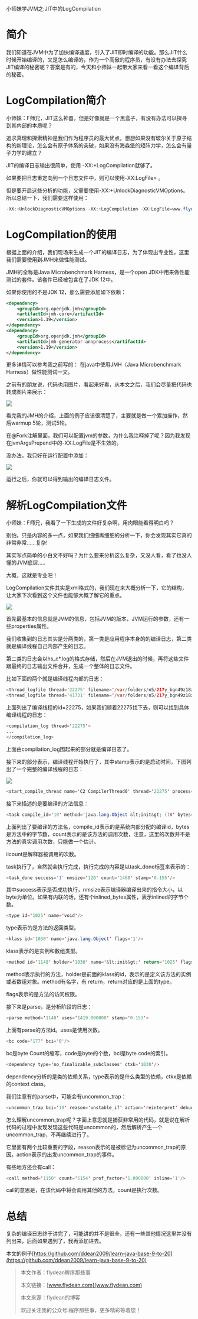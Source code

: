 小师妹学JVM之:JIT中的LogCompilation

# 简介

我们知道在JVM中为了加快编译速度，引入了JIT即时编译的功能。那么JIT什么时候开始编译的，又是怎么编译的，作为一个高傲的程序员，有没有办法去探究JIT编译的秘密呢？答案是有的，今天和小师妹一起带大家来看一看这个编译背后的秘密。

# LogCompilation简介

小师妹：F师兄，JIT这么神器，但是好像就是一个黑盒子，有没有办法可以探寻到其内部的本质呢？

追求真理和探索精神是我们作为程序员的最大优点，想想如果没有玻尔关于原子结构的新理论，怎么会有原子体系的突破，如果没有海森堡的矩阵力学，怎么会有量子力学的建立？

JIT的编译日志输出很简单，使用 -XX:+LogCompilation就够了。

如果要把日志重定向到一个日志文件中，则可以使用-XX:LogFile= 。 

但是要开启这些分析的功能，又需要使用-XX:+UnlockDiagnosticVMOptions。 所以总结一下，我们需要这样使用：

~~~java
-XX:+UnlockDiagnosticVMOptions -XX:+LogCompilation -XX:LogFile=www.flydean.com.log
~~~

# LogCompilation的使用

根据上面的介绍，我们现场来生成一个JIT的编译日志，为了体现出专业性，这里我们需要使用到JMH来做性能测试。

JMH的全称是Java Microbenchmark Harness，是一个open JDK中用来做性能测试的套件。该套件已经被包含在了JDK 12中。

如果你使用的不是JDK 12，那么需要添加如下依赖：

~~~xml
<dependency>
    <groupId>org.openjdk.jmh</groupId>
    <artifactId>jmh-core</artifactId>
    <version>1.19</version>
</dependency>
<dependency>
    <groupId>org.openjdk.jmh</groupId>
    <artifactId>jmh-generator-annprocess</artifactId>
    <version>1.19</version>
</dependency>
~~~

更多详情可以参考我之前写的： 在java中使用JMH（Java Microbenchmark Harness）做性能测试一文。

之前有的朋友说，代码也用图片，看起来好看，从本文之后，我们会尽量把代码也转成图片来展示：

![](https://img-blog.csdnimg.cn/20200529101342389.png?x-oss-process=image/watermark,type_ZmFuZ3poZW5naGVpdGk,shadow_0,text_aHR0cDovL3d3dy5mbHlkZWFuLmNvbQ==,size_35,color_8F8F8F,t_70)

看完我的JMH的介绍，上面的例子应该很清楚了，主要就是做一个累加操作，然后warmup 5轮，测试5轮。

在@Fork注解里面，我们可以配置jvm的参数，为什么我注释掉了呢？因为我发现在jvmArgsPrepend中的-XX:LogFile是不生效的。

没办法，我只好在运行配置中添加：

![](https://img-blog.csdnimg.cn/20200529101742580.png?x-oss-process=image/watermark,type_ZmFuZ3poZW5naGVpdGk,shadow_0,text_aHR0cDovL3d3dy5mbHlkZWFuLmNvbQ==,size_35,color_8F8F8F,t_70)

运行之后，你就可以得到输出的编译日志文件。

# 解析LogCompilation文件

小师妹：F师兄，我看了一下生成的文件好复杂啊，用肉眼能看得明白吗？

别怕，只是内容的多一点，如果我们细细再细细的分析一下，你会发现其实它真的非常非常......复杂!

其实写点简单的小白文不好吗？为什么要来分析这么复杂，又没人看，看了也没人懂的JVM底层.....

大概，这就是专业吧！

LogCompilation文件其实是xml格式的，我们现在来大概分析一下，它的结构，让大家下次看到这个文件也能够大概了解它的重点。

![](https://img-blog.csdnimg.cn/20200529222302406.png?x-oss-process=image/watermark,type_ZmFuZ3poZW5naGVpdGk,shadow_0,text_aHR0cDovL3d3dy5mbHlkZWFuLmNvbQ==,size_35,color_8F8F8F,t_70)

首先最基本的信息就是JVM的信息，包括JVM的版本，JVM运行的参数，还有一些properties属性。

我们收集到的日志其实是分两类的，第一类是应用程序本身的的编译日志，第二类就是编译线程自己内部产生的日志。

第二类的日志会以hs_c*.log的格式存储，然后在JVM退出的时候，再将这些文件跟最终的日志输出文件合并，生成一个整体的日志文件。

比如下面的两个就是编译线程内部的日志：

~~~java
<thread_logfile thread='22275' filename='/var/folders/n5/217y_bgn49z18zvjch907xb00000gp/T//hs_c22275_pid83940.log'/>
<thread_logfile thread='41731' filename='/var/folders/n5/217y_bgn49z18zvjch907xb00000gp/T//hs_c41731_pid83940.log'/>
~~~

上面列出了编译线程的id=22275，如果我们顺着22275找下去，则可以找到具体编译线程的日志：

~~~java
<compilation_log thread='22275'>
...
</compilation_log>
~~~

上面由compilation_log围起来的部分就是编译日志了。

接下来的部分表示，编译线程开始执行了，其中stamp表示的是启动时间，下图列出了一个完整的编译线程的日志：

![](https://img-blog.csdnimg.cn/20200529224327438.png?x-oss-process=image/watermark,type_ZmFuZ3poZW5naGVpdGk,shadow_0,text_aHR0cDovL3d3dy5mbHlkZWFuLmNvbQ==,size_35,color_8F8F8F,t_70)

~~~java
<start_compile_thread name='C2 CompilerThread0' thread='22275' process='83940' stamp='0.058'/>
~~~

接下来描述的是要编译的方法信息：

~~~java
<task compile_id='10' method='java.lang.Object &lt;init&gt; ()V' bytes='1' count='1409' iicount='1409' stamp='0.153'>
~~~

上面列出了要编译的方法名，compile_id表示的是系统内部分配的编译id，bytes是方法中的字节数，count表示的是该方法的调用次数，注意，这里的次数并不是方法的真实调用次数，只能做一个估计。

iicount是解释器被调用的次数。

task执行了，自然就会执行完成，执行完成的内容是以task_done标签来表示的：

~~~java
<task_done success='1' nmsize='120' count='1468' stamp='0.155'/>
~~~

其中success表示是否成功执行，nmsize表示编译器编译出来的指令大小，以byte为单位。如果有内联的话，还有个inlined_bytes属性，表示inlined的字节个数。

~~~java
<type id='1025' name='void'/>
~~~

type表示的是方法的返回类型。

~~~java
<klass id='1030' name='java.lang.Object' flags='1'/>
~~~

klass表示的是实例和数组类型。

~~~java
<method id='1148' holder='1030' name='&lt;init&gt;' return='1025' flags='1' bytes='1' compile_id='1' compiler='c1' level='3' iicount='1419'/>
~~~

method表示执行的方法，holder是前面的klass的id，表示的是定义该方法的实例或者数组对象。method有名字，有
return，return对应的是上面的type。

flags表示的是方法的访问权限。

接下来是parse，是分析阶段的日志：

~~~java
<parse method='1148' uses='1419.000000' stamp='0.153'>
~~~

上面有parse的方法id。uses是使用次数。

~~~java
<bc code='177' bci='0'/>
~~~

bc是byte Count的缩写，code是byte的个数，bci是byte code的索引。

~~~java
<dependency type='no_finalizable_subclasses' ctxk='1030'/>
~~~

dependency分析的是类的依赖关系，type表示的是什么类型的依赖，ctkx是依赖的context class。

我们注意有的parse中，可能会有uncommon_trap：

~~~java
<uncommon_trap bci='10' reason='unstable_if' action='reinterpret' debug_id='0' comment='taken never'/>
~~~

怎么理解uncommon_trap呢？字面上意思就是捕获非常用的代码，就是说在解析代码的过程中发现发现这些代码是uncommon的，然后解析产生一个uncommon_trap，不再继续进行了。

它里面有两个比较重要的字段，reason表示的是被标记为uncommon_trap的原因。action表示的出发uncommon_trap的事件。

有些地方还会有call：

~~~java
<call method='1150' count='5154' prof_factor='1.000000' inline='1'/>
~~~

call的意思是，在该代码中将会调用其他的方法。count是执行次数。

# 总结

复杂的编译日志终于讲完了，可能讲的并不是很全，还有一些其他情况这里并没有列出来，后面如果遇到了，我再添加进去。

本文的例子[https://github.com/ddean2009/learn-java-base-9-to-20](https://github.com/ddean2009/learn-java-base-9-to-20)

> 本文作者：flydean程序那些事
> 
> 本文链接：[www.flydean.com](www.flydean.com)
> 
> 本文来源：flydean的博客
> 
> 欢迎关注我的公众号:程序那些事，更多精彩等着您！



















